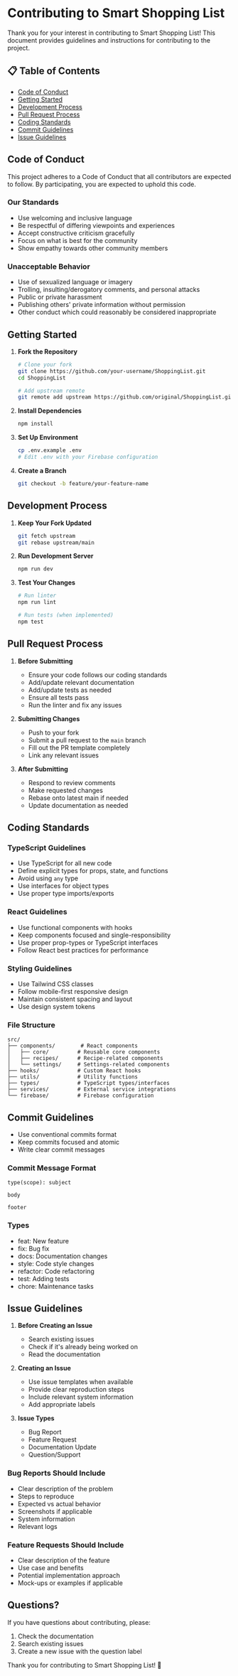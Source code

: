 # Contributing to Smart Shopping List

Thank you for your interest in contributing to Smart Shopping List! This document provides guidelines and instructions for contributing to the project.

## 📋 Table of Contents

- [Code of Conduct](#code-of-conduct)
- [Getting Started](#getting-started)
- [Development Process](#development-process)
- [Pull Request Process](#pull-request-process)
- [Coding Standards](#coding-standards)
- [Commit Guidelines](#commit-guidelines)
- [Issue Guidelines](#issue-guidelines)

## Code of Conduct

This project adheres to a Code of Conduct that all contributors are expected to follow. By participating, you are expected to uphold this code.

### Our Standards

- Use welcoming and inclusive language
- Be respectful of differing viewpoints and experiences
- Accept constructive criticism gracefully
- Focus on what is best for the community
- Show empathy towards other community members

### Unacceptable Behavior

- Use of sexualized language or imagery
- Trolling, insulting/derogatory comments, and personal attacks
- Public or private harassment
- Publishing others' private information without permission
- Other conduct which could reasonably be considered inappropriate

## Getting Started

1. **Fork the Repository**
   ```bash
   # Clone your fork
   git clone https://github.com/your-username/ShoppingList.git
   cd ShoppingList

   # Add upstream remote
   git remote add upstream https://github.com/original/ShoppingList.git
   ```

2. **Install Dependencies**
   ```bash
   npm install
   ```

3. **Set Up Environment**
   ```bash
   cp .env.example .env
   # Edit .env with your Firebase configuration
   ```

4. **Create a Branch**
   ```bash
   git checkout -b feature/your-feature-name
   ```

## Development Process

1. **Keep Your Fork Updated**
   ```bash
   git fetch upstream
   git rebase upstream/main
   ```

2. **Run Development Server**
   ```bash
   npm run dev
   ```

3. **Test Your Changes**
   ```bash
   # Run linter
   npm run lint

   # Run tests (when implemented)
   npm test
   ```

## Pull Request Process

1. **Before Submitting**
   - Ensure your code follows our coding standards
   - Add/update relevant documentation
   - Add/update tests as needed
   - Ensure all tests pass
   - Run the linter and fix any issues

2. **Submitting Changes**
   - Push to your fork
   - Submit a pull request to the `main` branch
   - Fill out the PR template completely
   - Link any relevant issues

3. **After Submitting**
   - Respond to review comments
   - Make requested changes
   - Rebase onto latest main if needed
   - Update documentation as needed

## Coding Standards

### TypeScript Guidelines

- Use TypeScript for all new code
- Define explicit types for props, state, and functions
- Avoid using `any` type
- Use interfaces for object types
- Use proper type imports/exports

### React Guidelines

- Use functional components with hooks
- Keep components focused and single-responsibility
- Use proper prop-types or TypeScript interfaces
- Follow React best practices for performance

### Styling Guidelines

- Use Tailwind CSS classes
- Follow mobile-first responsive design
- Maintain consistent spacing and layout
- Use design system tokens

### File Structure

```
src/
├── components/        # React components
│   ├── core/         # Reusable core components
│   ├── recipes/      # Recipe-related components
│   └── settings/     # Settings-related components
├── hooks/            # Custom React hooks
├── utils/            # Utility functions
├── types/            # TypeScript types/interfaces
├── services/         # External service integrations
└── firebase/         # Firebase configuration
```

## Commit Guidelines

- Use conventional commits format
- Keep commits focused and atomic
- Write clear commit messages

### Commit Message Format
```
type(scope): subject

body

footer
```

### Types
- feat: New feature
- fix: Bug fix
- docs: Documentation changes
- style: Code style changes
- refactor: Code refactoring
- test: Adding tests
- chore: Maintenance tasks

## Issue Guidelines

1. **Before Creating an Issue**
   - Search existing issues
   - Check if it's already being worked on
   - Read the documentation

2. **Creating an Issue**
   - Use issue templates when available
   - Provide clear reproduction steps
   - Include relevant system information
   - Add appropriate labels

3. **Issue Types**
   - Bug Report
   - Feature Request
   - Documentation Update
   - Question/Support

### Bug Reports Should Include

- Clear description of the problem
- Steps to reproduce
- Expected vs actual behavior
- Screenshots if applicable
- System information
- Relevant logs

### Feature Requests Should Include

- Clear description of the feature
- Use case and benefits
- Potential implementation approach
- Mock-ups or examples if applicable

## Questions?

If you have questions about contributing, please:
1. Check the documentation
2. Search existing issues
3. Create a new issue with the question label

Thank you for contributing to Smart Shopping List! 🎉 